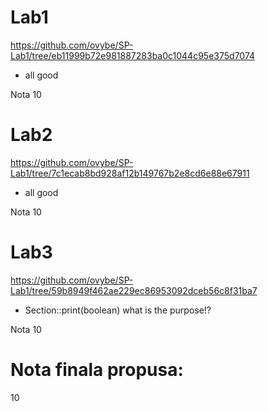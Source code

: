 # Lab1
https://github.com/ovybe/SP-Lab1/tree/eb11999b72e981887283ba0c1044c95e375d7074
- all good

Nota 10

# Lab2
https://github.com/ovybe/SP-Lab1/tree/7c1ecab8bd928af12b149767b2e8cd6e88e67911
- all good

Nota 10

# Lab3
https://github.com/ovybe/SP-Lab1/tree/59b8949f462ae229ec86953092dceb56c8f31ba7

- Section::print(boolean) what is the purpose!?

Nota 10

# Nota finala propusa:
10
